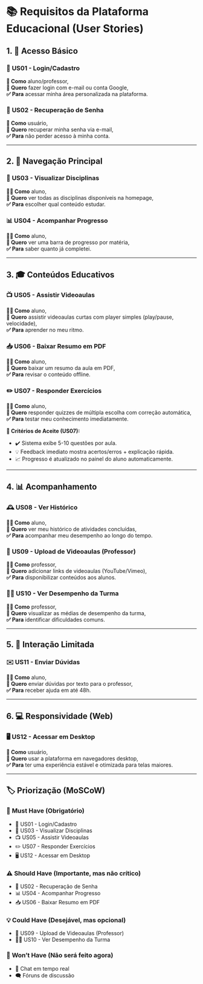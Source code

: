 # 📚 Requisitos da Plataforma Educacional (User Stories) 

## 1. 🔐 Acesso Básico  

### 🎯 **US01 - Login/Cadastro**  
**👤 Como** aluno/professor,  
**🎯 Quero** fazer login com e-mail ou conta Google,  
**✅ Para** acessar minha área personalizada na plataforma.  

### 🔑 **US02 - Recuperação de Senha**  
**👤 Como** usuário,  
**🎯 Quero** recuperar minha senha via e-mail,  
**✅ Para** não perder acesso à minha conta.  

---  

## 2. 🧭 Navegação Principal  

### 📖 **US03 - Visualizar Disciplinas**  
**👨‍🎓 Como** aluno,  
**🎯 Quero** ver todas as disciplinas disponíveis na homepage,  
**✅ Para** escolher qual conteúdo estudar.  

### 📊 **US04 - Acompanhar Progresso**  
**👨‍🎓 Como** aluno,  
**🎯 Quero** ver uma barra de progresso por matéria,  
**✅ Para** saber quanto já completei.  

---  

## 3. 🎓 Conteúdos Educativos  

### 📺 **US05 - Assistir Videoaulas**  
**👨‍🎓 Como** aluno,  
**🎯 Quero** assistir videoaulas curtas com player simples (play/pause, velocidade),  
**✅ Para** aprender no meu ritmo.  

### 📥 **US06 - Baixar Resumo em PDF**  
**👨‍🎓 Como** aluno,  
**🎯 Quero** baixar um resumo da aula em PDF,  
**✅ Para** revisar o conteúdo offline.  

### ✏️ **US07 - Responder Exercícios**  
**👨‍🎓 Como** aluno,  
**🎯 Quero** responder quizzes de múltipla escolha com correção automática,  
**✅ Para** testar meu conhecimento imediatamente.  

**📌 Critérios de Aceite (US07):**  
- ✔️ Sistema exibe 5-10 questões por aula.  
- 💡 Feedback imediato mostra acertos/erros + explicação rápida.  
- 📈 Progresso é atualizado no painel do aluno automaticamente.  

---  

## 4. 📊 Acompanhamento  

### 🕰️ **US08 - Ver Histórico**  
**👨‍🎓 Como** aluno,  
**🎯 Quero** ver meu histórico de atividades concluídas,  
**✅ Para** acompanhar meu desempenho ao longo do tempo.  

### 🎥 **US09 - Upload de Videoaulas (Professor)**  
**👨‍🏫 Como** professor,  
**🎯 Quero** adicionar links de videoaulas (YouTube/Vimeo),  
**✅ Para** disponibilizar conteúdos aos alunos.  

### 👩‍🏫 **US10 - Ver Desempenho da Turma**  
**👨‍🏫 Como** professor,  
**🎯 Quero** visualizar as médias de desempenho da turma,  
**✅ Para** identificar dificuldades comuns.  

---  

## 5. 💬 Interação Limitada  

### ✉️ **US11 - Enviar Dúvidas**  
**👨‍🎓 Como** aluno,  
**🎯 Quero** enviar dúvidas por texto para o professor,  
**✅ Para** receber ajuda em até 48h.  

---  

## 6. 💻 Responsividade (Web)  

### 🖥️ **US12 - Acessar em Desktop**  
**👤 Como** usuário,  
**🎯 Quero** usar a plataforma em navegadores desktop,  
**✅ Para** ter uma experiência estável e otimizada para telas maiores.  

---  

## 🏷️ Priorização (MoSCoW)  

### 🚨 **Must Have (Obrigatório)**  
- 🔐 US01 - Login/Cadastro  
- 📖 US03 - Visualizar Disciplinas  
- 📺 US05 - Assistir Videoaulas  
- ✏️ US07 - Responder Exercícios  
- 🖥️ US12 - Acessar em Desktop  

### ⚠️ **Should Have (Importante, mas não crítico)**  
- 🔑 US02 - Recuperação de Senha  
- 📊 US04 - Acompanhar Progresso  
- 📥 US06 - Baixar Resumo em PDF  

### 💡 **Could Have (Desejável, mas opcional)**  
- 🎥 US09 - Upload de Videoaulas (Professor)  
- 👩‍🏫 US10 - Ver Desempenho da Turma  

### 🚫 **Won’t Have (Não será feito agora)**  
- 💬 Chat em tempo real  
- 🗨️ Fóruns de discussão  
